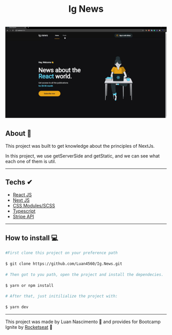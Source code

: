 <h1 align='center'>Ig News</h1>

<h1 align="center">
  <img src="./public/images/gif.gif" alt="">
</h1>

## About 🚀

This project was built to get knowledge about the principles of NextJs.

In this project, we use getServerSide and getStatic, and we can see what each one of them is util.

---

## Techs ✔
- [React JS](https://reactjs.org/)
- [Next JS ](https://nextjs.org/)
- [CSS Modules/SCSS](https://github.com/css-modules/css-modules)
- [Typescript](https://www.typescriptlang.org/)
- [Stripe API](https://stripe.com/en-br)

---

## How to install 💻

```bash
#First clone this project on your preference path

$ git clone https://github.com/Luan4560/Ig.News.git

# Then got to you path, open the project and install the dependecies.

$ yarn or npm install

# After that, just initilialize the project with:

$ yarn dev
```
---

This project was made by Luan Nascimento 🤘 and provides
for Bootcamp Ignite by [Rocketseat](https://rocketseat.com.br/) 🚀



